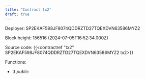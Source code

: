 ```yaml
---
title: "Contract tx2"
draft: true
---
```

Deployer: SP2EKAF598JF8074QDDRZTD27TQEXDVN63586MYZ2


 



Block height: 156516 (2024-07-05T16:52:34.000Z)

Source code: {{<contractref "tx2" SP2EKAF598JF8074QDDRZTD27TQEXDVN63586MYZ2 tx2>}}

Functions:

* tt _public_

